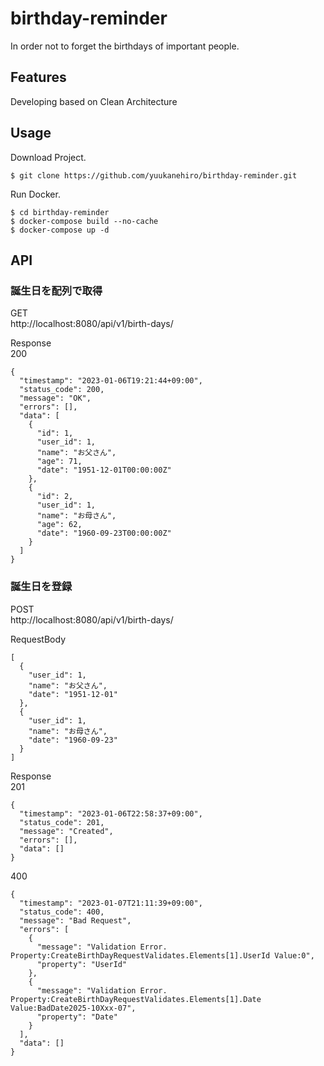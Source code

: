 # birthday-reminder
 In order not to forget the birthdays of important people.

## Features
 Developing based on Clean Architecture
## Usage
 Download Project.
```bash:
$ git clone https://github.com/yuukanehiro/birthday-reminder.git
```
 Run Docker.
```bash:
$ cd birthday-reminder
$ docker-compose build --no-cache
$ docker-compose up -d
```

## API

### 誕生日を配列で取得
GET  
http://localhost:8080/api/v1/birth-days/
  
Response  
200
```json:
{
  "timestamp": "2023-01-06T19:21:44+09:00",
  "status_code": 200,
  "message": "OK",
  "errors": [],
  "data": [
    {
      "id": 1,
      "user_id": 1,
      "name": "お父さん",
      "age": 71,
      "date": "1951-12-01T00:00:00Z"
    },
    {
      "id": 2,
      "user_id": 1,
      "name": "お母さん",
      "age": 62,
      "date": "1960-09-23T00:00:00Z"
    }
  ]
}
```

### 誕生日を登録
POST  
http://localhost:8080/api/v1/birth-days/  
  
RequestBody
```json:
[
  {
    "user_id": 1,
    "name": "お父さん",
    "date": "1951-12-01"
  },
  {
    "user_id": 1,
    "name": "お母さん",
    "date": "1960-09-23"
  }
]
```
Response  
201
```json:
{
  "timestamp": "2023-01-06T22:58:37+09:00",
  "status_code": 201,
  "message": "Created",
  "errors": [],
  "data": []
}
```
400
```
{
  "timestamp": "2023-01-07T21:11:39+09:00",
  "status_code": 400,
  "message": "Bad Request",
  "errors": [
    {
      "message": "Validation Error. Property:CreateBirthDayRequestValidates.Elements[1].UserId Value:0",
      "property": "UserId"
    },
    {
      "message": "Validation Error. Property:CreateBirthDayRequestValidates.Elements[1].Date Value:BadDate2025-10Xxx-07",
      "property": "Date"
    }
  ],
  "data": []
}
```